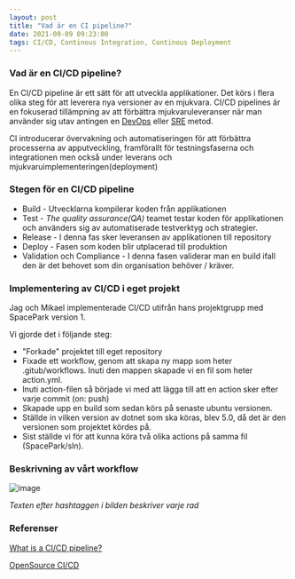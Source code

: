 ```yaml
---
layout: post
title: "Vad är en CI pipeline?"
date: 2021-09-09 09:23:00
tags: CI/CD, Continous Integration, Continous Deployment
--- 
```


### Vad är en CI/CD pipeline?

En CI/CD pipeline är ett sätt för att utveckla applikationer. Det körs i flera olika steg för att leverera nya versioner av en mjukvara. 
CI/CD pipelines är en fokuserad tillämpning av att förbättra mjukvaruleveranser när man använder sig utav antingen en 
[DevOps](https://www.redhat.com/en/about/videos/learn-cloud-native-series-what-is-devops) eller [SRE](https://www.redhat.com/en/topics/devops/what-is-sre) metod. 

CI introducerar övervakning och automatiseringen för att förbättra processerna av apputveckling, framförallt för testningsfaserna och integrationen
men också under leverans och mjukvaruimplementeringen(deployment)

### Stegen för en CI/CD pipeline
  
  * Build - Utvecklarna kompilerar koden från applikationen
  * Test - <em>The quality assurance(QA)</em> teamet testar koden för applikationen och använders sig av automatiserade testverktyg och strategier. 
  * Release - I denna fas sker leveransen av applikationen till repository
  * Deploy - Fasen som koden blir utplacerad till produktion
  * Validation och Compliance - I denna fasen validerar man en build ifall den är det behovet som din organisation behöver / kräver.


### Implementering av CI/CD i eget projekt

Jag och Mikael implementerade CI/CD utifrån hans projektgrupp med SpacePark version 1. 

Vi gjorde det i följande steg:

  * "Forkade" projektet till eget repository
  * Fixade ett workflow, genom att skapa ny mapp som heter .gitub/workflows. Inuti den mappen skapade vi en fil som heter action.yml.
  * Inuti action-filen så började vi med att lägga till att en action sker efter varje commit (on: push)
  * Skapade upp en build som sedan körs på senaste ubuntu versionen.
  * Ställde in vilken version av dotnet som ska köras, blev 5.0, då det är den versionen som projektet kördes på. 
  * Sist ställde vi för att kunna köra två olika actions på samma fil (SpacePark/sln). 


### Beskrivning av vårt workflow

![image](https://user-images.githubusercontent.com/65369996/132680438-3ab07efd-579c-425c-b389-d4b89eb5924d.png)

*Texten efter hashtaggen i bilden beskriver varje rad* 

### Referenser 

[What is a CI/CD pipeline?](https://www.redhat.com/en/topics/devops/what-cicd-pipeline)

[OpenSource CI/CD](https://opensource.com/article/21/6/what-cicd-pipeline)






